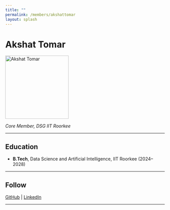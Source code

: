 ```yaml
---
title: ""
permalink: /members/akshattomar
layout: splash
---
```




# Akshat Tomar

<img src="{{ site.baseurl }}/assets/images/members/y24/agum.png" width="200" height="200" alt="Akshat Tomar">


*Core Member, DSG IIT Roorkee*

---

## Education  
- **B.Tech**, Data Science and Artificial Intelligence, IIT Roorkee (2024–2028)    
---


## Follow
[GitHub](https://github.com/AkshatT2307) | [LinkedIn](https://linkedin.com/in/akshat-tomar-a70968313)

---
